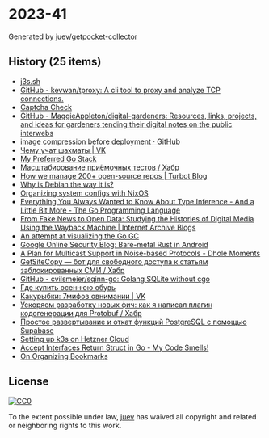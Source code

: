 # 2023-41

Generated by [juev/getpocket-collector](https://github.com/juev/getpocket-collector)

## History (25 items)

- [j3s.sh](https://j3s.sh/thought/shell-tip-print-json-with-printf.html)
- [GitHub - kevwan/tproxy: A cli tool to proxy and analyze TCP connections.](https://github.com/kevwan/tproxy)
- [Captcha Check](https://www.dreamwidth.org/captcha)
- [GitHub - MaggieAppleton/digital-gardeners: Resources, links, projects, and ideas for gardeners tending their digital notes on the public interwebs](https://github.com/MaggieAppleton/digital-gardeners)
- [image compression before deployment · GitHub](https://gist.github.com/twhite96/3985bf2d68eb0a6c9aedbacdb13600c2)
- [Чему учат шахматы | VK](https://m.vk.com/@theoryandpractice-preview-1752582705-1906564516)
- [My Preferred Go Stack](https://jtarchie.com/posts/2023-09-30-my-preferred-go-stack)
- [Масштабирование приёмочных тестов / Хабр](https://habr.com/ru/articles/765996/)
- [How we manage 200+ open-source repos | Turbot Blog](https://turbot.com/blog/2023/10/repo-management)
- [Why is Debian the way it is?](https://blog.liw.fi/posts/2023/debian-reasons/)
- [Organizing system configs with NixOS](https://johns.codes/blog/organizing-system-configs-with-nixos)
- [Everything You Always Wanted to Know About Type Inference - And a Little Bit More - The Go Programming Language](https://go.dev/blog/type-inference)
- [From Fake News to Open Data: Studying the Histories of Digital Media Using the Wayback Machine | Internet Archive Blogs](https://blog.archive.org/2023/10/09/from-fake-news-to-open-data-studying-the-histories-of-digital-media-using-the-wayback-machine/)
- [An attempt at visualizing the Go GC](https://www.aadhav.me/posts/visualizing-the-go-gc)
- [Google Online Security Blog: Bare-metal Rust in Android](https://security.googleblog.com/2023/10/bare-metal-rust-in-android.html)
- [A Plan for Multicast Support in Noise-based Protocols - Dhole Moments](https://soatok.blog/2023/10/10/a-plan-for-multicast-support-in-noise-based-protocols/)
- [GetSiteCopy — бот для свободного доступа к статьям заблокированных СМИ / Хабр](https://habr.com/ru/companies/privacyaccelerator/articles/766296/)
- [GitHub - cvilsmeier/sqinn-go: Golang SQLite without cgo](https://github.com/cvilsmeier/sqinn-go)
- [Где купить осеннюю обувь](https://journal.tinkoff.ru/autumn-boots/)
- [Какурыбки: 7мифов овнимании | VK](https://m.vk.com/@theoryandpractice-preview-1752582705-1167122477)
- [Ускоряем разработку новых фич: как я написал плагин кодогенерации для Protobuf / Хабр](https://habr.com/ru/companies/yandex_praktikum/articles/765568/)
- [Простое развертывание и откат функций PostgreSQL с помощью Supabase](https://dev-gang.ru/article/prostoe-razvertyvanie-i-otkat-funkcii-postgresql-s-pomosczu-supabase-ajwk6zqlek/)
- [Setting up k3s on Hetzner Cloud](https://ellie.wtf/notes/hetzner-k3s)
- [Accept Interfaces Return Struct in Go - My Code Smells!](https://mycodesmells.com/post/accept-interfaces-return-struct-in-go)
- [On Organizing Bookmarks](https://joshleeb.com/posts/organizing-bookmarks.html)

## License

[![CC0](https://mirrors.creativecommons.org/presskit/buttons/88x31/svg/cc-zero.svg)](https://creativecommons.org/publicdomain/zero/1.0/)

To the extent possible under law, [juev](https://github.com/juev) has waived all copyright and related or neighboring rights to this work.
